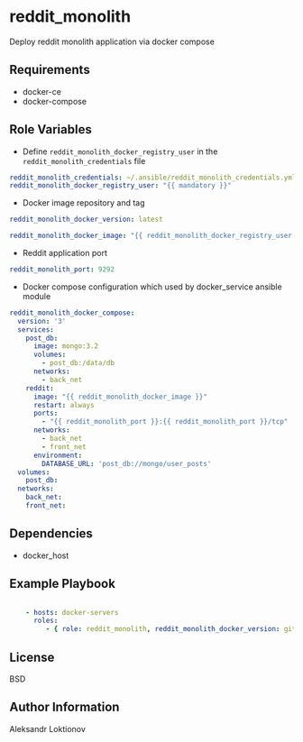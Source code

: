 reddit_monolith
=========

Deploy reddit monolith application via docker compose

Requirements
------------

- docker-ce
- docker-compose

Role Variables
--------------

- Define `reddit_monolith_docker_registry_user` in the `reddit_monolith_credentials` file

```yaml
reddit_monolith_credentials: ~/.ansible/reddit_monolith_credentials.yml
reddit_monolith_docker_registry_user: "{{ mandatory }}"
```

- Docker image repository and tag

```yaml
reddit_monolith_docker_version: latest

reddit_monolith_docker_image: "{{ reddit_monolith_docker_registry_user }}/reddit:{{ reddit_monolith_docker_version }}"
```

- Reddit application port

```yaml
reddit_monolith_port: 9292
```

- Docker compose configuration which used by docker_service ansible module

```yaml
reddit_monolith_docker_compose:
  version: '3'
  services:
    post_db:
      image: mongo:3.2
      volumes:
        - post_db:/data/db
      networks:
        - back_net
    reddit:
      image: "{{ reddit_monolith_docker_image }}"
      restart: always
      ports:
        - "{{ reddit_monolith_port }}:{{ reddit_monolith_port }}/tcp"
      networks:
        - back_net
        - front_net
      environment:
        DATABASE_URL: 'post_db://mongo/user_posts'
  volumes:
    post_db:
  networks:
    back_net:
    front_net:
```

Dependencies
------------

- docker_host

Example Playbook
----------------

```yaml

    - hosts: docker-servers
      roles:
         - { role: reddit_monolith, reddit_monolith_docker_version: gitlab-ci-2-dev }
```

License
-------

BSD

Author Information
------------------

Aleksandr Loktionov
